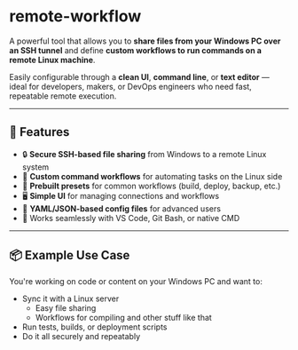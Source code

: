 # remote-workflow

A powerful tool that allows you to **share files from your Windows PC over an SSH tunnel** and define **custom workflows to run commands on a remote Linux machine**.

Easily configurable through a **clean UI**, **command line**, or **text editor** — ideal for developers, makers, or DevOps engineers who need fast, repeatable remote execution.

---

## 🚀 Features

- 🔒 **Secure SSH-based file sharing** from Windows to a remote Linux system
- 🧠 **Custom command workflows** for automating tasks on the Linux side
- 🧰 **Prebuilt presets** for common workflows (build, deploy, backup, etc.)
- 🖥️ **Simple UI** for managing connections and workflows
- 📝 **YAML/JSON-based config files** for advanced users
- 🔄 Works seamlessly with VS Code, Git Bash, or native CMD

---

## 📦 Example Use Case

You're working on code or content on your Windows PC and want to:

- Sync it with a Linux server
  - Easy file sharing
  - Workflows for compiling and other stuff like that
- Run tests, builds, or deployment scripts
- Do it all securely and repeatably

